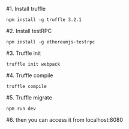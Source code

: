 #1. Install truffle

    npm install -g truffle 3.2.1
    
#2. Install testRPC 

    npm install -g ethereumjs-testrpc
    
#3. Truffle init

    truffle init webpack
    
#4. Truffle compile

    truffle compile
    
#5. Truffle migrate

    npm run dev
    
#6. then you can access it from localhost:8080
